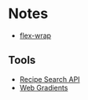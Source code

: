 # Notes

* [flex-wrap](https://css-tricks.com/almanac/properties/f/flex-wrap/)

## Tools

* [Recipe Search API](https://www.edamam.com/)
* [Web Gradients](https://webgradients.com/)